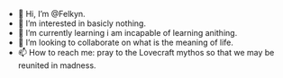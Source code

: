 - 👋 Hi, I’m @Felkyn.
- 👀 I’m interested in basicly nothing.
- 🌱 I’m currently learning i am incapable of learning anithing.
- 💞️ I’m looking to collaborate on what is the meaning of life.
- 📫 How to reach me: pray to the Lovecraft mythos so that we may be reunited in madness.
